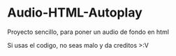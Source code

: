# Audio-HTML-Autoplay
Proyecto sencillo, para poner un audio de fondo en html

Si usas el codigo, no seas malo y da creditos >:V
